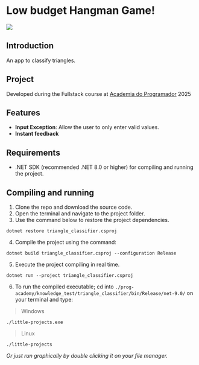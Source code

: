 # Low budget Hangman Game!

![](https://i.imgur.com/rFn1RA1.gif)

## Introduction

An app to classify triangles.

## Project

Developed during the Fullstack course at [Academia do Programador](https://www.academiadoprogramador.net) 2025

## Features

- **Input Exception**: Allow the user to only enter valid values.
- **Instant feedback**

## Requirements

- .NET SDK (recommended .NET 8.0 or higher) for compiling and running the project.

## Compiling and running

1. Clone the repo and download the source code.
2. Open the terminal and navigate to the project folder.
3. Use the command below to restore the project dependencies.

```
dotnet restore triangle_classifier.csproj
```

4. Compile the project using the command:

```
dotnet build triangle_classifier.csproj --configuration Release
```

5. Execute the project compiling in real time.

```
dotnet run --project triangle_classifier.csproj
```

6. To run the compiled executable; cd into `./prog-academy/knowledge_test/triangle_classifier/bin/Release/net-9.0/` on your terminal and type:

> Windows
```
./little-projects.exe
```

> Linux
```
./little-projects
```

*Or just run graphically by double clicking it on your file manager.*
